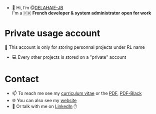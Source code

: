 - 👋 Hi, I’m @[DELAHAIE-JB](https://github.com/DELAHAIE-JB)  
I'm a 🇫🇷 **French developer & system administrator** **open for work**  

# Private usage account
👀 This account is only for storing personnal projects under RL name  
- 💻 Every other projects is stored on a "private" account  

# Contact
- 📫 To reach me see my [curriculum vitae](https://DELAHAIE-JB.github.io/cv) or the [PDF](https://github.com/DELAHAIE-JB/cv/raw/main/cv.pdf), [PDF-Black](https://github.com/DELAHAIE-JB/cv/raw/main/cv-black.pdf)  
- 🌐 You can also see my [website](https://DELAHAIE-JB.github.io/site)  
- 💬 Or talk with me on [LinkedIn](https://www.linkedin.com/in/jean-baptiste-delahaie/) ✋  
